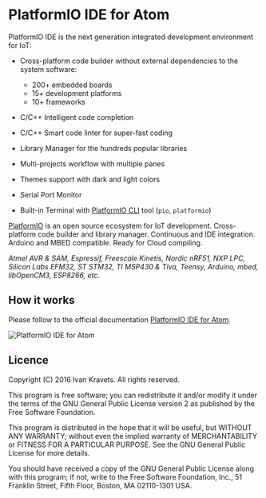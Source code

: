 # PlatformIO IDE for Atom

PlatformIO IDE is the next generation integrated development environment for IoT:

* Cross-platform code builder without external dependencies to the system
  software:

    - 200+ embedded boards
    - 15+ development platforms
    - 10+ frameworks

* C/C++ Intelligent code completion
* C/C++ Smart code linter for super-fast coding
* Library Manager for the hundreds popular libraries
* Multi-projects workflow with multiple panes
* Themes support with dark and light colors
* Serial Port Monitor
* Built-in Terminal with [PlatformIO CLI](http://docs.platformio.org/en/latest/userguide/index.html) tool (``pio``, ``platformio``)    

[PlatformIO](http://platformio.org/) is an open source ecosystem
for IoT development. Cross-platform code builder and library manager.
Continuous and IDE integration. Arduino and MBED compatible.
Ready for Cloud compiling.

*Atmel AVR & SAM, Espressif, Freescale Kinetis, Nordic nRF51, NXP LPC,
Silicon Labs EFM32, ST STM32, TI MSP430 & Tiva, Teensy, Arduino, mbed,
libOpenCM3, ESP8266, etc.*

## How it works

Please follow to the official documentation [PlatformIO IDE for Atom](http://docs.platformio.org/en/latest/ide/atom.html).

![PlatformIO IDE for Atom](http://docs.platformio.org/en/latest/_images/ide-atom-platformio.png "PlatformIO IDE for Atom")

## Licence

Copyright (C) 2016 Ivan Kravets. All rights reserved.

This program is free software; you can redistribute it and/or
modify it under the terms of the GNU General Public License version 2
as published by the Free Software Foundation.

This program is distributed in the hope that it will be useful,
but WITHOUT ANY WARRANTY; without even the implied warranty of
MERCHANTABILITY or FITNESS FOR A PARTICULAR PURPOSE. See the
GNU General Public License for more details.

You should have received a copy of the GNU General Public License along
with this program; if not, write to the Free Software Foundation, Inc.,
51 Franklin Street, Fifth Floor, Boston, MA 02110-1301 USA.
